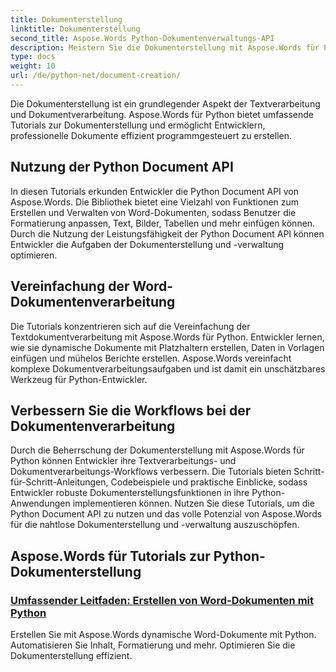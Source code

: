 ```yaml
---
title: Dokumenterstellung
linktitle: Dokumenterstellung
second_title: Aspose.Words Python-Dokumentenverwaltungs-API
description: Meistern Sie die Dokumenterstellung mit Aspose.Words für Python. Erstellen Sie dynamische Dokumente, passen Sie die Formatierung an und optimieren Sie die Verarbeitung von Word-Dokumenten.
type: docs
weight: 10
url: /de/python-net/document-creation/
---
```


Die Dokumenterstellung ist ein grundlegender Aspekt der Textverarbeitung und Dokumentverarbeitung. Aspose.Words für Python bietet umfassende Tutorials zur Dokumenterstellung und ermöglicht Entwicklern, professionelle Dokumente effizient programmgesteuert zu erstellen.

## Nutzung der Python Document API

In diesen Tutorials erkunden Entwickler die Python Document API von Aspose.Words. Die Bibliothek bietet eine Vielzahl von Funktionen zum Erstellen und Verwalten von Word-Dokumenten, sodass Benutzer die Formatierung anpassen, Text, Bilder, Tabellen und mehr einfügen können. Durch die Nutzung der Leistungsfähigkeit der Python Document API können Entwickler die Aufgaben der Dokumenterstellung und -verwaltung optimieren.

## Vereinfachung der Word-Dokumentenverarbeitung

Die Tutorials konzentrieren sich auf die Vereinfachung der Textdokumentverarbeitung mit Aspose.Words für Python. Entwickler lernen, wie sie dynamische Dokumente mit Platzhaltern erstellen, Daten in Vorlagen einfügen und mühelos Berichte erstellen. Aspose.Words vereinfacht komplexe Dokumentverarbeitungsaufgaben und ist damit ein unschätzbares Werkzeug für Python-Entwickler.

## Verbessern Sie die Workflows bei der Dokumentenverarbeitung

Durch die Beherrschung der Dokumenterstellung mit Aspose.Words für Python können Entwickler ihre Textverarbeitungs- und Dokumentverarbeitungs-Workflows verbessern. Die Tutorials bieten Schritt-für-Schritt-Anleitungen, Codebeispiele und praktische Einblicke, sodass Entwickler robuste Dokumenterstellungsfunktionen in ihre Python-Anwendungen implementieren können. Nutzen Sie diese Tutorials, um die Python Document API zu nutzen und das volle Potenzial von Aspose.Words für die nahtlose Dokumenterstellung und -verwaltung auszuschöpfen.

## Aspose.Words für Tutorials zur Python-Dokumenterstellung
### [Umfassender Leitfaden: Erstellen von Word-Dokumenten mit Python](./creating-word-documents-using-python/)
Erstellen Sie mit Aspose.Words dynamische Word-Dokumente mit Python. Automatisieren Sie Inhalt, Formatierung und mehr. Optimieren Sie die Dokumenterstellung effizient.